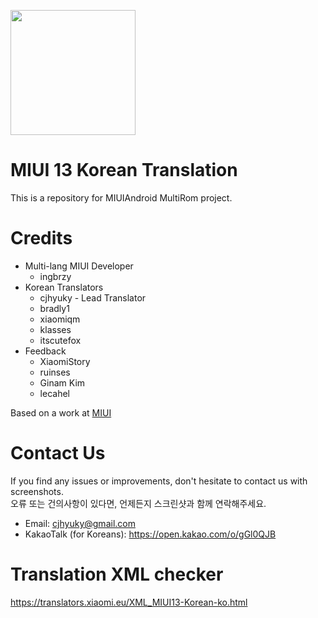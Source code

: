 [<img src="https://i.postimg.cc/tgjSdpHG/v13-head-image.webp" height="200">](https://home.miui.com/)

# MIUI 13 Korean Translation
This is a repository for MIUIAndroid MultiRom project.

# Credits
* Multi-lang MIUI Developer
  - ingbrzy
* Korean Translators
  - cjhyuky - Lead Translator
  - bradly1
  - xiaomiqm
  - klasses
  - itscutefox
* Feedback
  - XiaomiStory
  - ruinses
  - Ginam Kim
  - lecahel

Based on a work at [MIUI](https://home.miui.com/)

# Contact Us
If you find any issues or improvements, don't hesitate to contact us with screenshots.   
오류 또는 건의사항이 있다면, 언제든지 스크린샷과 함께 연락해주세요.

* Email: cjhyuky@gmail.com
* KakaoTalk (for Koreans): https://open.kakao.com/o/gGl0QJB

# Translation XML checker
https://translators.xiaomi.eu/XML_MIUI13-Korean-ko.html
